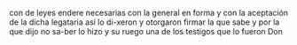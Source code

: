 con de leyes endere necesarias con la general en forma y con la aceptación de la dicha legataria así lo di-xeron y otorgaron firmar la que sabe y por la que dijo no sa-ber lo hizo y su ruego una de los testigos que lo fueron Don